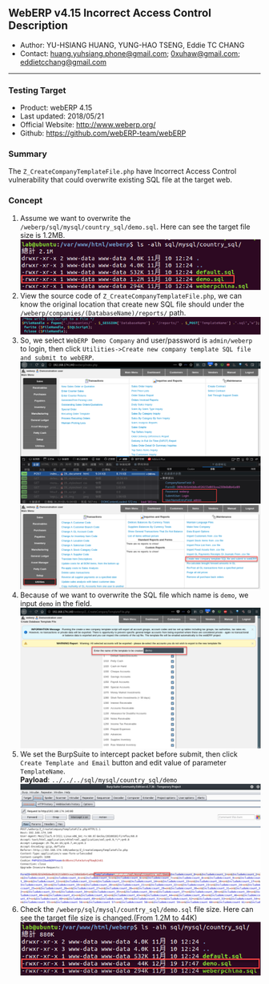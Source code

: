 ## WebERP v4.15 Incorrect Access Control Description
 - Author: YU-HSIANG HUANG, YUNG-HAO TSENG, Eddie TC CHANG
 - Contact: huang.yuhsiang.phone@gmail.com; 0xuhaw@gmail.com; eddietcchang@gmail.com
---
 ### Testing Target
 - Product: webERP 4.15
 - Last updated: 2018/05/21
 - Official Website: http://www.weberp.org/
 - Github: https://github.com/webERP-team/webERP

 ### Summary
The `Z_CreateCompanyTemplateFile.php` have Incorrect Access Control vulnerability that could overwrite existing SQL file at the target web.

 ### Concept
 1. Assume we want to overwrite the `/weberp/sql/mysql/country_sql/demo.sql`. Here can see the target file size is 1.2MB.
![](./png/01.png)
 2. View the source code of `Z_CreateCompanyTemplateFile.php`, we can know the original location that create new SQL file should under the `/weberp/companies/(DatabaseName)/reports/` path.
![](./png/02.png)
 3.	So, we select `WebERP Demo Company` and user/password is `admin/weberp` to login, then click `Utilities->Create new company template SQL file and submit to webERP`.
![](./png/03.png)
![](./png/04.png)
 4. Because of we want to overwrite the SQL file which name is `demo`, we input `demo` in the field.
![](./png/05.png)
 5. We set the BurpSuite to intercept packet before submit, then click `Create Template and Email` button and edit value of parameter `TemplateName`.  
 **Payload**: `../../../sql/mysql/country_sql/demo`
![](./png/06.png)
 6. Check the `/weberp/sql/mysql/country_sql/demo.sql` file size. Here can see the target file size is changed.(From 1.2M to 44K)
![](./png/07.png)
